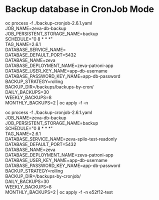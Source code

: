 # Backup database in CronJob Mode
oc process -f ./backup-cronjob-2.6.1.yaml \
JOB_NAME=zeva-db-backup \
JOB_PERSISTENT_STORAGE_NAME=backup \
SCHEDULE="0 8 * * *" \
TAG_NAME=2.6.1 \
DATABASE_SERVICE_NAME=<spilo-readonly-service> \
DATABASE_DEFAULT_PORT=5432 \
DATABASE_NAME=zeva \
DATABASE_DEPLOYMENT_NAME=zeva-patroni-app \
DATABASE_USER_KEY_NAME=app-db-username \
DATABASE_PASSWORD_KEY_NAME=app-db-password \
BACKUP_STRATEGY=rolling \
BACKUP_DIR=/backups/backups-by-cron/ \
DAILY_BACKUPS=30 \
WEEKLY_BACKUPS=8 \
MONTHLY_BACKUPS=2 | oc apply -f -n <namespace>


oc process -f ./backup-cronjob-2.6.1.yaml \
JOB_NAME=zeva-db-backup \
JOB_PERSISTENT_STORAGE_NAME=backup \
SCHEDULE="0 8 * * *" \
TAG_NAME=2.6.1 \
DATABASE_SERVICE_NAME=zeva-spilo-test-readonly \
DATABASE_DEFAULT_PORT=5432 \
DATABASE_NAME=zeva \
DATABASE_DEPLOYMENT_NAME=zeva-patroni-app \
DATABASE_USER_KEY_NAME=app-db-username \
DATABASE_PASSWORD_KEY_NAME=app-db-password \
BACKUP_STRATEGY=rolling \
BACKUP_DIR=/backups-by-cronjob/ \
DAILY_BACKUPS=30 \
WEEKLY_BACKUPS=8 \
MONTHLY_BACKUPS=2 | oc apply -f -n e52f12-test